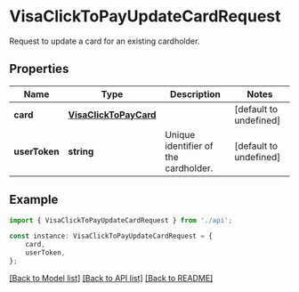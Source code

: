 # VisaClickToPayUpdateCardRequest

Request to update a card for an existing cardholder.

## Properties

Name | Type | Description | Notes
------------ | ------------- | ------------- | -------------
**card** | [**VisaClickToPayCard**](VisaClickToPayCard.md) |  | [default to undefined]
**userToken** | **string** | Unique identifier of the cardholder. | [default to undefined]

## Example

```typescript
import { VisaClickToPayUpdateCardRequest } from './api';

const instance: VisaClickToPayUpdateCardRequest = {
    card,
    userToken,
};
```

[[Back to Model list]](../README.md#documentation-for-models) [[Back to API list]](../README.md#documentation-for-api-endpoints) [[Back to README]](../README.md)

